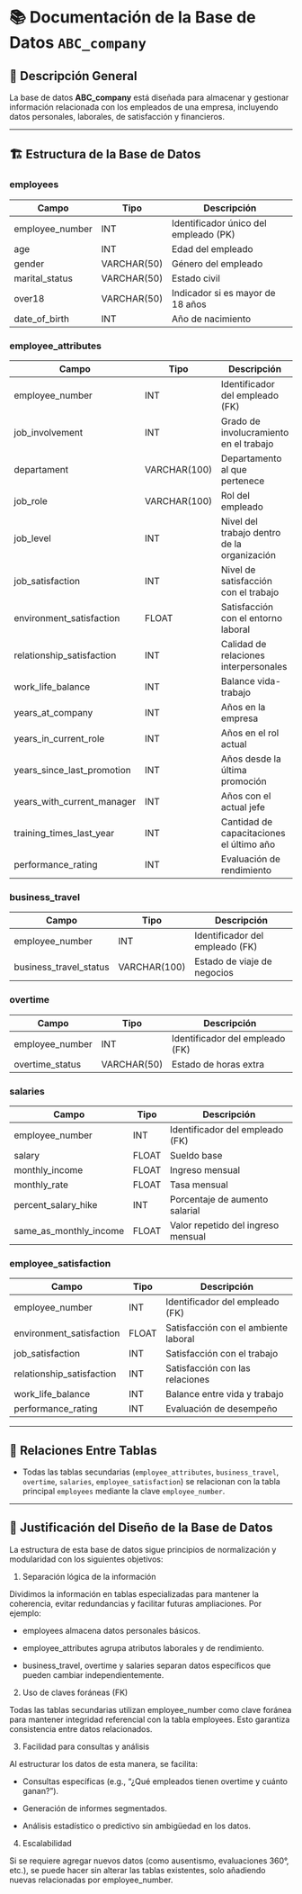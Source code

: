# 📚 Documentación de la Base de Datos `ABC_company`

## 📌 Descripción General

La base de datos **ABC_company** está diseñada para almacenar y gestionar información relacionada con los empleados de una empresa, incluyendo datos personales, laborales, de satisfacción y financieros.

---

## 🏗️ Estructura de la Base de Datos

### employees

| Campo           | Tipo        | Descripción                          |
|-----------------|-------------|--------------------------------------|
| employee_number | INT         | Identificador único del empleado (PK)|
| age             | INT         | Edad del empleado                    |
| gender          | VARCHAR(50) | Género del empleado                  |
| marital_status  | VARCHAR(50) | Estado civil                         |
| over18          | VARCHAR(50) | Indicador si es mayor de 18 años     |
| date_of_birth   | INT         | Año de nacimiento                    |

### employee_attributes

| Campo                      | Tipo         | Descripción                                    |
|----------------------------|--------------|-------------------------------------------------|
| employee_number            | INT          | Identificador del empleado (FK)                |
| job_involvement            | INT          | Grado de involucramiento en el trabajo         |
| departament                | VARCHAR(100) | Departamento al que pertenece                  |
| job_role                   | VARCHAR(100) | Rol del empleado                               |
| job_level                  | INT          | Nivel del trabajo dentro de la organización    |
| job_satisfaction           | INT          | Nivel de satisfacción con el trabajo           |
| environment_satisfaction   | FLOAT        | Satisfacción con el entorno laboral            |
| relationship_satisfaction  | INT          | Calidad de relaciones interpersonales          |
| work_life_balance          | INT          | Balance vida-trabajo                           |
| years_at_company           | INT          | Años en la empresa                             |
| years_in_current_role      | INT          | Años en el rol actual                          |
| years_since_last_promotion | INT          | Años desde la última promoción                 |
| years_with_current_manager | INT          | Años con el actual jefe                        |
| training_times_last_year   | INT          | Cantidad de capacitaciones el último año       |
| performance_rating         | INT          | Evaluación de rendimiento                      |

### business_travel

| Campo                  | Tipo         | Descripción                        |
|------------------------|--------------|------------------------------------|
| employee_number        | INT          | Identificador del empleado (FK)    |
| business_travel_status | VARCHAR(100) | Estado de viaje de negocios        |

### overtime

| Campo           | Tipo        | Descripción                     |
|-----------------|-------------|----------------------------------|
| employee_number | INT         | Identificador del empleado (FK)  |
| overtime_status | VARCHAR(50) | Estado de horas extra            |

### salaries

| Campo                  | Tipo   | Descripción                             |
|------------------------|--------|-----------------------------------------|
| employee_number        | INT    | Identificador del empleado (FK)         |
| salary                 | FLOAT  | Sueldo base                             |
| monthly_income         | FLOAT  | Ingreso mensual                         |
| monthly_rate           | FLOAT  | Tasa mensual                            |
| percent_salary_hike    | INT    | Porcentaje de aumento salarial          |
| same_as_monthly_income | FLOAT  | Valor repetido del ingreso mensual      |

### employee_satisfaction

| Campo                     | Tipo   | Descripción                            |
|---------------------------|--------|----------------------------------------|
| employee_number           | INT    | Identificador del empleado (FK)        |
| environment_satisfaction  | FLOAT  | Satisfacción con el ambiente laboral   |
| job_satisfaction          | INT    | Satisfacción con el trabajo            |
| relationship_satisfaction | INT    | Satisfacción con las relaciones        |
| work_life_balance         | INT    | Balance entre vida y trabajo           |
| performance_rating        | INT    | Evaluación de desempeño                |

---

## 🧩 Relaciones Entre Tablas

- Todas las tablas secundarias (`employee_attributes`, `business_travel`, `overtime`, `salaries`, `employee_satisfaction`) se relacionan con la tabla principal `employees` mediante la clave `employee_number`.

---

## 🎯 Justificación del Diseño de la Base de Datos

La estructura de esta base de datos sigue principios de normalización y modularidad con los siguientes objetivos:


1. Separación lógica de la información

Dividimos la información en tablas especializadas para mantener la coherencia, evitar redundancias y facilitar futuras ampliaciones. Por ejemplo:

- employees almacena datos personales básicos.

- employee_attributes agrupa atributos laborales y de rendimiento.

- business_travel, overtime y salaries separan datos específicos que pueden cambiar independientemente.


2. Uso de claves foráneas (FK)

Todas las tablas secundarias utilizan employee_number como clave foránea para mantener integridad referencial con la tabla employees. Esto garantiza consistencia entre datos relacionados.


3. Facilidad para consultas y análisis

Al estructurar los datos de esta manera, se facilita:

- Consultas específicas (e.g., “¿Qué empleados tienen overtime y cuánto ganan?”).

- Generación de informes segmentados.

- Análisis estadístico o predictivo sin ambigüedad en los datos.


4. Escalabilidad

Si se requiere agregar nuevos datos (como ausentismo, evaluaciones 360°, etc.), se puede hacer sin alterar las tablas existentes, solo añadiendo nuevas relacionadas por employee_number.

